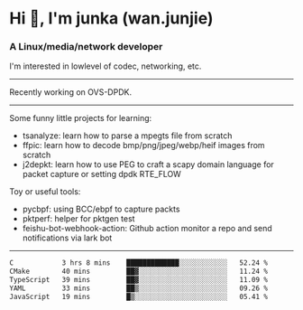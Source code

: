 
<h1 >Hi 👋, I'm junka (wan.junjie)</h1>
<h3 >A Linux/media/network developer</h3>


I'm interested in lowlevel of codec, networking, etc.


---

Recently working on OVS-DPDK.

---

Some funny little projects for learning:

- tsanalyze: learn how to parse a mpegts file from scratch 
- ffpic: learn how to decode bmp/png/jpeg/webp/heif images from scratch
- j2depkt: learn how to use PEG to craft a scapy domain language for packet capture or setting dpdk RTE_FLOW

Toy or useful tools:

- pycbpf: using BCC/ebpf to capture packts
- pktperf: helper for pktgen test
- feishu-bot-webhook-action: Github action monitor a repo and send notifications via lark bot

---

<!--START_SECTION:waka-->

```txt
C            3 hrs 8 mins    █████████████░░░░░░░░░░░░   52.24 %
CMake        40 mins         ██▓░░░░░░░░░░░░░░░░░░░░░░   11.24 %
TypeScript   39 mins         ██▓░░░░░░░░░░░░░░░░░░░░░░   11.09 %
YAML         33 mins         ██▒░░░░░░░░░░░░░░░░░░░░░░   09.26 %
JavaScript   19 mins         █▒░░░░░░░░░░░░░░░░░░░░░░░   05.41 %
```

<!--END_SECTION:waka-->
